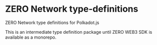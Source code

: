 # ZERO Network type-definitions

ZERO Network type definitions for Polkadot.js

This is an intermediate type definition package until ZERO WEB3 SDK is available as a monorepo.

